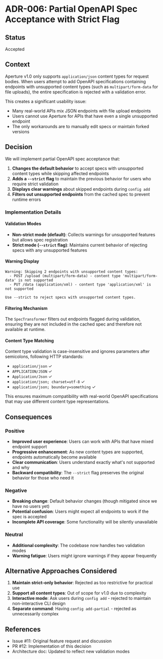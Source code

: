 # ADR-006: Partial OpenAPI Spec Acceptance with Strict Flag

## Status
Accepted

## Context
Aperture v1.0 only supports `application/json` content types for request bodies. When users attempt to add OpenAPI specifications containing endpoints with unsupported content types (such as `multipart/form-data` for file uploads), the entire specification is rejected with a validation error.

This creates a significant usability issue:
- Many real-world APIs mix JSON endpoints with file upload endpoints
- Users cannot use Aperture for APIs that have even a single unsupported endpoint
- The only workarounds are to manually edit specs or maintain forked versions

## Decision
We will implement partial OpenAPI spec acceptance that:

1. **Changes the default behavior** to accept specs with unsupported content types while skipping affected endpoints
2. **Adds a `--strict` flag** to maintain the previous behavior for users who require strict validation
3. **Displays clear warnings** about skipped endpoints during `config add`
4. **Filters out unsupported endpoints** from the cached spec to prevent runtime errors

### Implementation Details

#### Validation Modes
- **Non-strict mode (default)**: Collects warnings for unsupported features but allows spec registration
- **Strict mode (`--strict` flag)**: Maintains current behavior of rejecting specs with any unsupported features

#### Warning Display
```
Warning: Skipping 2 endpoints with unsupported content types:
  - POST /upload (multipart/form-data) - content type 'multipart/form-data' is not supported
  - PUT /data (application/xml) - content type 'application/xml' is not supported

Use --strict to reject specs with unsupported content types.
```

#### Filtering Mechanism
The `SpecTransformer` filters out endpoints flagged during validation, ensuring they are not included in the cached spec and therefore not available at runtime.

#### Content Type Matching
Content type validation is case-insensitive and ignores parameters after semicolons, following HTTP standards:
- `application/json` ✓
- `APPLICATION/JSON` ✓ 
- `Application/Json` ✓
- `application/json; charset=utf-8` ✓
- `application/json; boundary=something` ✓

This ensures maximum compatibility with real-world OpenAPI specifications that may use different content type representations.

## Consequences

### Positive
- **Improved user experience**: Users can work with APIs that have mixed endpoint support
- **Progressive enhancement**: As new content types are supported, endpoints automatically become available
- **Clear communication**: Users understand exactly what's not supported and why
- **Backward compatibility**: The `--strict` flag preserves the original behavior for those who need it

### Negative
- **Breaking change**: Default behavior changes (though mitigated since we have no users yet)
- **Potential confusion**: Users might expect all endpoints to work if the spec is accepted
- **Incomplete API coverage**: Some functionality will be silently unavailable

### Neutral
- **Additional complexity**: The codebase now handles two validation modes
- **Warning fatigue**: Users might ignore warnings if they appear frequently

## Alternative Approaches Considered

1. **Maintain strict-only behavior**: Rejected as too restrictive for practical use
2. **Support all content types**: Out of scope for v1.0 due to complexity
3. **Interactive mode**: Ask users during `config add` - rejected to maintain non-interactive CLI design
4. **Separate command**: Having `config add-partial` - rejected as unnecessarily complex

## References
- Issue #11: Original feature request and discussion
- PR #12: Implementation of this decision
- Architecture doc: Updated to reflect new validation modes